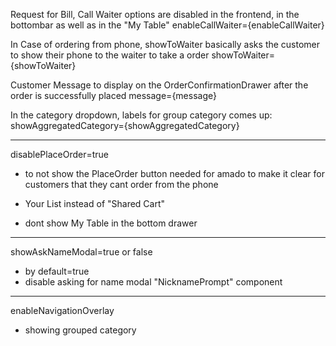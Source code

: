 Request for Bill, Call Waiter options are disabled in the frontend, in the bottombar as well as in the "My Table"
enableCallWaiter={enableCallWaiter}

In Case of ordering from phone, showToWaiter basically asks the customer to show their phone to the waiter to take a order
showToWaiter={showToWaiter}

Customer Message to display on the OrderConfirmationDrawer after the order is successfully placed
message={message}

In the category dropdown, labels for group category comes up:
showAggregatedCategory={showAggregatedCategory}

____________
disablePlaceOrder=true
- to not show the PlaceOrder button
needed for amado to make it clear for customers that they cant order from the phone

<!-- - no table_session created, everybody creates their individual cart, single qr code scan will keep independent session -->

<!-- - cache the cart with a "Clear Cart" button on the bottom -->

- Your List instead of "Shared Cart"

- dont show My Table in the bottom drawer



__________________

showAskNameModal=true or false
- by default=true
- disable asking for name modal "NicknamePrompt" component

__________________

enableNavigationOverlay
- showing grouped category 